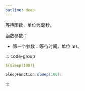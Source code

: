 ```yaml
---
outline: deep
---
```


等待函数，单位为毫秒。

函数参数：

- 第一个参数：等待时间，单位 ms。


::: code-group

```yaml [表达式]
${sleep(100)}
```

```java [直接调用]
SleepFunction.sleep(100);
```

:::


